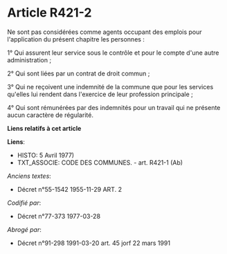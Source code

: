 # Article R421-2

Ne sont pas considérées comme agents occupant des emplois   pour l'application du présent chapitre les personnes : 

1° Qui assurent leur service sous le contrôle et pour le compte d'une autre administration ; 

2° Qui sont liées par un contrat de droit commun ; 

3° Qui ne reçoivent une indemnité de la commune que pour les services qu'elles lui rendent dans l'exercice de leur profession
principale ; 

4° Qui sont rémunérées par des indemnités pour un travail qui ne présente aucun caractère de régularité.

**Liens relatifs à cet article**

**Liens**:

  - HISTO: 5 Avril 1977)
  - TXT_ASSOCIE: CODE DES COMMUNES. - art. R421-1 (Ab)

_Anciens textes_:

  - Décret n°55-1542 1955-11-29 ART. 2

_Codifié par_:

  - Décret n°77-373 1977-03-28

_Abrogé par_:

  - Décret n°91-298 1991-03-20 art. 45 jorf 22 mars 1991

